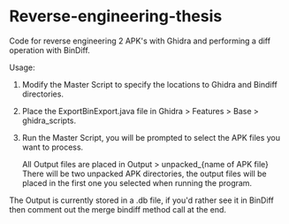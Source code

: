 # Reverse-engineering-thesis
Code for reverse engineering 2 APK's with Ghidra and performing a diff operation with BinDiff. 

Usage:
1. Modify the Master Script to specify the locations to Ghidra and Bindiff directories.
2. Place the ExportBinExport.java file in Ghidra > Features > Base > ghidra_scripts.
3. Run the Master Script, you will be prompted to select the APK files you want to process.

   All Output files are placed in Output > unpacked_{name of APK file}
   There will be two unpacked APK directories, the output files will be placed in the first one you selected when running the program.
   
The Output is currently stored in a .db file, if you'd rather see it in BinDiff then comment out the merge bindiff method call at the end.
